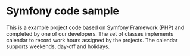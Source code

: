 # Symfony code sample #
This is a example project code based on Symfony Framework (PHP) and completed by one of our developers. The set of classes implements calendar to record work hours assigned by the projects. The calendar supports weekends, day-off and holidays.
